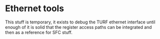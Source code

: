 # Ethernet tools

This stuff is temporary, it exists to debug the TURF ethernet interface
until enough of it is solid that the register access paths can be
integrated and then as a reference for SFC stuff.